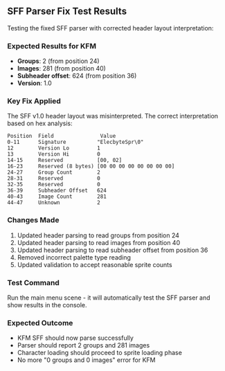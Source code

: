 ## SFF Parser Fix Test Results

Testing the fixed SFF parser with corrected header layout interpretation:

### Expected Results for KFM
- **Groups**: 2 (from position 24)
- **Images**: 281 (from position 40)  
- **Subheader offset**: 624 (from position 36)
- **Version**: 1.0

### Key Fix Applied
The SFF v1.0 header layout was misinterpreted. The correct interpretation based on hex analysis:

```
Position  Field               Value
0-11      Signature          "ElecbyteSpr\0"
12        Version Lo         1
13        Version Hi         0  
14-15     Reserved           [00, 02]
16-23     Reserved (8 bytes) [00 00 00 00 00 00 00 00]
24-27     Group Count        2
28-31     Reserved           0
32-35     Reserved           0
36-39     Subheader Offset   624
40-43     Image Count        281
44-47     Unknown            2
```

### Changes Made
1. Updated header parsing to read groups from position 24
2. Updated header parsing to read images from position 40
3. Updated header parsing to read subheader offset from position 36
4. Removed incorrect palette type reading 
5. Updated validation to accept reasonable sprite counts

### Test Command
Run the main menu scene - it will automatically test the SFF parser and show results in the console.

### Expected Outcome
- KFM SFF should now parse successfully
- Parser should report 2 groups and 281 images
- Character loading should proceed to sprite loading phase
- No more "0 groups and 0 images" error for KFM
